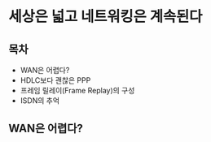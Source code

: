 # 세상은 넓고 네트워킹은 계속된다



## 목차

- WAN은 어렵다?
- HDLC보다 괜찮은 PPP
- 프레임 릴레이(Frame Replay)의 구성
- ISDN의 추억




## WAN은 어렵다?

